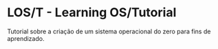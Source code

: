 # LOS/T - Learning OS/Tutorial

Tutorial sobre a criação de um sistema operacional do zero para fins de aprendizado.


